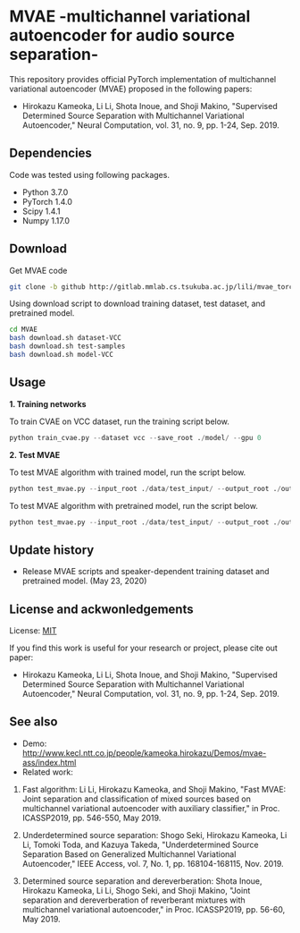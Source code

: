 # MVAE -multichannel variational autoencoder for audio source separation-

This repository provides official PyTorch implementation of multichannel variational autoencoder (MVAE) proposed in the following papers:

* Hirokazu Kameoka, Li Li, Shota Inoue, and Shoji Makino, "Supervised Determined Source Separation with Multichannel Variational Autoencoder," Neural Computation, vol. 31, no. 9, pp. 1-24, Sep. 2019.


## Dependencies

Code was tested using following packages.

* Python 3.7.0
* PyTorch 1.4.0
* Scipy 1.4.1
* Numpy 1.17.0

## Download
Get MVAE code

```bash
git clone -b github http://gitlab.mmlab.cs.tsukuba.ac.jp/lili/mvae_torch.git
```

Using download script to download training dataset, test dataset, and pretrained model.

```bash
cd MVAE
bash download.sh dataset-VCC
bash download.sh test-samples
bash download.sh model-VCC
```

## Usage

**1. Training networks**

To train CVAE on VCC dataset, run the training script below.

```python
python train_cvae.py --dataset vcc --save_root ./model/ --gpu 0
```

**2. Test MVAE**

To test MVAE algorithm with trained model, run the script below.

```python
python test_mvae.py --input_root ./data/test_input/ --output_root ./output/ --n_itr0 30 --n_itr1 30 --model_path ./model/vcc/1000.model --gpu 0
```

To test MVAE algorithm with pretrained model, run the script below.

```python
python test_mvae.py --input_root ./data/test_input/ --output_root ./output/ --n_itr0 30 --n_itr1 30 --model_path ./pretrained_model/model-vcc/1000.model --gpu 0
```

## Update history

* Release MVAE scripts and speaker-dependent training dataset and pretrained model. (May 23, 2020)

## License and ackwonledgements
License: [MIT](https://choosealicense.com/licenses/mit/)

If you find this work is useful for your research or project, please cite out paper:

* Hirokazu Kameoka, Li Li, Shota Inoue, and Shoji Makino, "Supervised Determined Source Separation with Multichannel Variational Autoencoder," Neural Computation, vol. 31, no. 9, pp. 1-24, Sep. 2019.


## See also

* Demo: http://www.kecl.ntt.co.jp/people/kameoka.hirokazu/Demos/mvae-ass/index.html
* Related work:
1. Fast algorithm:
Li Li, Hirokazu Kameoka, and Shoji Makino, "Fast MVAE: Joint separation and classification of mixed sources based on multichannel variational autoencoder with auxiliary classifier," in Proc. ICASSP2019, pp. 546-550, May 2019.

2. Underdetermined source separation:
Shogo Seki, Hirokazu Kameoka, Li Li, Tomoki Toda, and Kazuya Takeda, "Underdetermined Source Separation Based on Generalized Multichannel Variational Autoencoder," IEEE Access, vol. 7, No. 1, pp. 168104-168115, Nov. 2019.

3. Determined source separation and dereverberation:
Shota Inoue, Hirokazu Kameoka, Li Li, Shogo Seki, and Shoji Makino, "Joint separation and dereverberation of reverberant mixtures with multichannel variational autoencoder," in Proc. ICASSP2019, pp. 56-60, May 2019.
